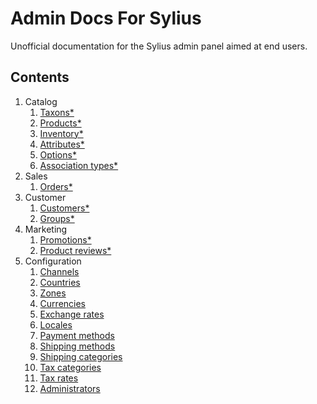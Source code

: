 # Admin Docs For Sylius
Unofficial documentation for the Sylius admin panel aimed at end users.

## Contents

1. Catalog
    1. [Taxons*](#)
    2. [Products*](#)
    3. [Inventory*](#)
    4. [Attributes*](#)
    5. [Options*](#)
    6. [Association types*](#)
2. Sales
    1. [Orders*](#)
3. Customer
    1. [Customers*](#)
    2. [Groups*](#)
4. Marketing
    1. [Promotions*](#)
    2. [Product reviews*](Marketing/Product-Reviews.md)
5. Configuration
    1. [Channels](Configuration/Channels.md)
    2. [Countries](Configuration/Coutries.md)
    3. [Zones](Configuration/Zones.md)
    4. [Currencies](Configuration/Currencies.md)
    5. [Exchange rates](Configuration/Exchange-Rates.md)
    6. [Locales](Configuration/Locales.md)
    7. [Payment methods](Configuration/Payment-Methods.md)
    8. [Shipping methods](Configuration/Shipping-Methods.md)
    9. [Shipping categories](Configuration/Shipping-Categories.md)
    10. [Tax categories](Configuration/Tax-Categories.md)
    11. [Tax rates](Configuration/Tax-Rates.md)
    12. [Administrators](Configuration/Administrators.md)